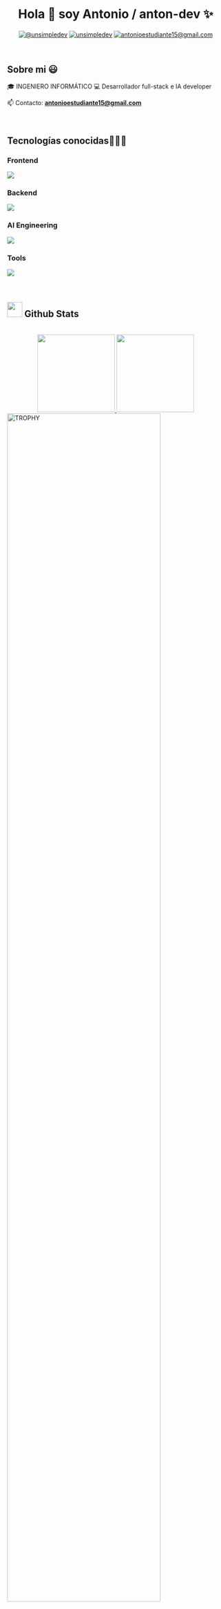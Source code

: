 <h1 align="center">Hola 👋  soy Antonio / anton-dev ✨ </h1> 

<p align="center">
  <a href="https://www.youtube.com/@uveantonio4094/videos" target="blank"><img align="center" src="https://img.shields.io/badge/YouTube-FF0000?style=for-the-badge&logo=youtube&logoColor=white" alt="@unsimpledev"  /></a>
<a href="https://www.linkedin.com/in/antonio-dev-b71146213/" target="blank"><img align="center" src="https://img.shields.io/badge/LinkedIn-0077B5?style=for-the-badge&logo=linkedin&logoColor=white" alt="unsimpledev"/></a>
<a href = "mailto:antonioestudiante15@gmail.com" target="blank"><img align="center" src="https://img.shields.io/badge/Gmail-D14836?style=for-the-badge&logo=gmail&logoColor=white" alt="antonioestudiante15@gmail.com"  /></a>
  </p>
<br>
<h2>Sobre mi 😃</h2>
<!--Intro start-->

<p align="left">
🎓 INGENIERO INFORMÁTICO
💻 Desarrollador full-stack e IA developer

📫 Contacto: **antonioestudiante15@gmail.com**
<!--Intro end-->
  </p>
<br>

<h2 >Tecnologías conocidas👨🏻‍💻</h2>
<!--tech stack icons-->
<p align="left">
   <h3>Frontend</h3>
  <a href="https://skillicons.dev">
    <img src="https://skillicons.dev/icons?i=html,css&theme=light" />
  </a>
  <h3>Backend</h3>
   <a href="https://skillicons.dev">
    <img src="https://skillicons.dev/icons?i=idea,java,spring,postman,postgres,hibernate,docker&theme=light" />
  </a>
   <h3>AI Engineering</h3>
    <a href="https://skillicons.dev">
    <img src="https://skillicons.dev/icons?i=docker,supabase,bots&theme=light" />
  </a>
    <h3>Tools</h3>
     <a href="https://skillicons.dev">
    <img src="https://skillicons.dev/icons?i=git,github,githubactions,linkedin&theme=light" />
  </a>
</p>
<br>

## <img src="https://media.giphy.com/media/iY8CRBdQXODJSCERIr/giphy.gif" width="35"><b> Github Stats </b>
<br>
<div align=center>
<!--- stats & Trophy (start) -->
<a href="https://github.com/Anton-dev3306">
  <img height="180em" src="https://github-readme-stats-eight-theta.vercel.app/api?username=ArisGuimera&show_icons=true&theme=algolia&include_all_commits=true&count_private=true"/>
  <img height="180em" src="https://github-readme-stats-eight-theta.vercel.app/api/top-langs/?username=ArisGuimera&layout=compact&langs_count=8&theme=algolia"/>
</a>
</div>
<!--- trophy (start) -->
<div align=left>
  <a href="https://github.com/ryo-ma/github-profile-trophy" title="Go to Source">
      <img align="center" width=84% src="https://github-profile-trophy.vercel.app/?username=unsimpledev&theme=radical&row=1&column=7&margin-h=15&margin-w=5&no-bg=true" alt="TROPHY" />
    </a>
</div>
<!--- trophy (start) -->


</p>        
<!--- stats (end) -->
